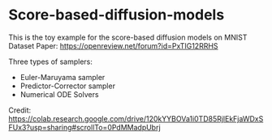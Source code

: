 # Score-based-diffusion-models
This is the toy example for the score-based diffusion models on MNIST Dataset
Paper: https://openreview.net/forum?id=PxTIG12RRHS

Three types of samplers:
- Euler-Maruyama sampler
- Predictor-Corrector sampler
- Numerical ODE Solvers

Credit: 
https://colab.research.google.com/drive/120kYYBOVa1i0TD85RjlEkFjaWDxSFUx3?usp=sharing#scrollTo=0PdMMadpUbrj
